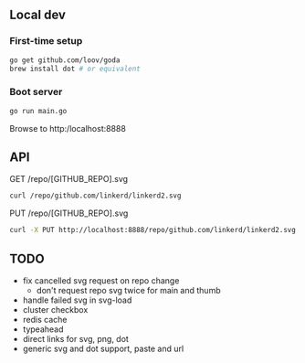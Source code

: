 ## Local dev

### First-time setup

```bash
go get github.com/loov/goda
brew install dot # or equivalent
```

### Boot server

```bash
go run main.go
```

Browse to http:/localhost:8888

## API

GET /repo/[GITHUB_REPO].svg
```bash
curl /repo/github.com/linkerd/linkerd2.svg
```

PUT /repo/[GITHUB_REPO].svg
```bash
curl -X PUT http://localhost:8888/repo/github.com/linkerd/linkerd2.svg
```

## TODO

- fix cancelled svg request on repo change
  - don't request repo svg twice for main and thumb
- handle failed svg in svg-load
- cluster checkbox
- redis cache
- typeahead
- direct links for svg, png, dot
- generic svg and dot support, paste and url
